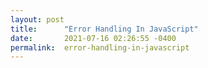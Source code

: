 ```yaml
---
layout: post
title:      "Error Handling In JavaScript"
date:       2021-07-16 02:26:55 -0400
permalink:  error-handling-in-javascript
---
```


